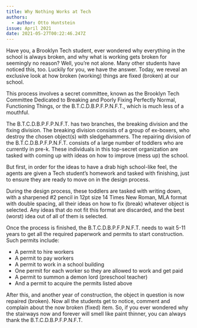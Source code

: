 ```yaml
---
title: Why Nothing Works at Tech
authors:
  - author: Otto Huntstein
issue: April 2021
date: 2021-05-27T00:22:46.247Z
---
```

Have you, a Brooklyn Tech student, ever wondered why everything in the school is always broken, and why what is working gets broken for seemingly no reason? Well, you’re not alone. Many other students have noticed this, too. Luckily for you, we have the answer. Today, we reveal an exclusive look at how broken (working) things are fixed (broken) at our school.

This process involves a secret committee, known as the Brooklyn Tech Committee Dedicated to Breaking and Poorly Fixing Perfectly Normal, Functioning Things, or the B.T.C.D.B.P.F.P.N.F.T., which is much less of a mouthful. 

The B.T.C.D.B.P.F.P.N.F.T. has two branches, the breaking division and the fixing division. The breaking division consists of a group of ex-boxers, who destroy the chosen object(s) with sledgehammers. The repairing division of the B.T.C.D.B.P.F.P.N.F.T. consists of a large number of toddlers who are currently in pre-k. These individuals in this top-secret organization are tasked with coming up with ideas on how to improve (mess up) the school. 

But first, in order for the ideas to have a drab high school-like feel, the agents are given a Tech student’s homework and tasked with finishing, just to ensure they are ready to move on in the design process. 

During the design process, these toddlers are tasked with writing down, with a sharpened #2 pencil in 12pt size 14 Times New Roman, MLA format with double spacing, all their ideas on how to fix (break) whatever object is selected. Any ideas that do not fit this format are discarded, and the best (worst) idea out of all of them is selected. 

Once the process is finished, the B.T.C.D.B.P.F.P.N.F.T. needs to wait 5-11 years to get all the required paperwork and permits to start construction. Such permits include:

* A permit to hire workers
* A permit to pay workers
* A permit to work in a school building
* One permit for each worker so they are allowed to work and get paid
* A permit to summon a demon lord (preschool teacher)
* And a permit to acquire the permits listed above

After this, and another year of construction, the object in question is now repaired (broken). Now all the students get to notice, comment and complain about the now broken (fixed) item. So, if you ever wondered why the stairways now and forever will smell like paint thinner, you can always thank the B.T.C.D.B.P.F.P.N.F.T.
